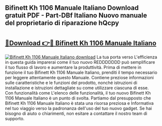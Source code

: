 ## Bifinett Kh 1106 Manuale Italiano Download gratuit PDF - Part-DBf Italiano Nuovo manuale del proprietario di riparazione hQcpy

# <h2><a href="http://dfb6sv5.blite.top/?on=Bifinett+Kh+1106+Manuale+Italiano">🔗Download 👉🔴 Bifinett Kh 1106 Manuale Italiano</a></h2>

[![Bifinett Kh 1106 Manuale Italiano download](https://i.imgur.com/lujVjoI.png)](http://dfb6sv5.blite.top/?on=Bifinett+Kh+1106+Manuale+Italiano)
La tua porta verso L'efficienza in questa guida imparerai come il tuo nuovo REDDDDDDD può semplificare il tuo flusso di lavoro e aumentare la produttività. Prima di mettere in funzione il tuo Bifinett Kh 1106 Manuale Italiano, prenditi il tempo necessario per leggere attentamente questo Manuale. Contiene preziose informazioni sulle caratteristiche e le funzioni del prodotto, nonché istruzioni di installazione e istruzioni dettagliate su come utilizzare ciascuna di esse. Con funzionalità come L'elenco delle funzionalità, il tuo nuovo Bifinett Kh 1106 Manuale Italiano è un punto di svolta. Partiamo dal presupposto che Bifinett Kh 1106 Manuale Italiano è stata una risorsa preziosa e Informativa nel tuo viaggio verso la padronanza dell'uso del tuo nuovo gadget. Se hai bisogno di aiuto o chiarimenti, non esitare a contattare il nostro team di supporto.
